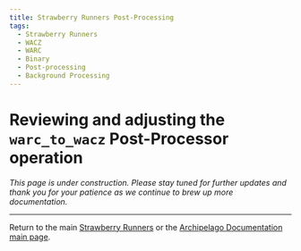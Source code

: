 ```yaml
---
title: Strawberry Runners Post-Processing
tags:
  - Strawberry Runners
  - WACZ
  - WARC
  - Binary
  - Post-processing
  - Background Processing
---
```


# Reviewing and adjusting the `warc_to_wacz` Post-Processor operation

_This page is under construction. Please stay tuned for further updates and thank you for your patience as we continue to brew up more documentation._

___

Return to the main [Strawberry Runners](strawberryrunners.md) or the [Archipelago Documentation main page](index.md).
